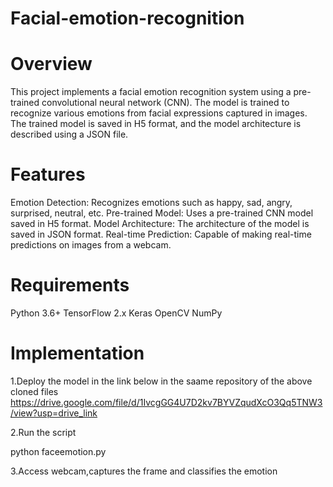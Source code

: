 # Facial-emotion-recognition
# Overview
This project implements a facial emotion recognition system using a pre-trained convolutional neural network (CNN). The model is trained to recognize various emotions from facial expressions captured in images. The trained model is saved in H5 format, and the model architecture is described using a JSON file.
# Features 
Emotion Detection: Recognizes emotions such as happy, sad, angry, surprised, neutral, etc.
Pre-trained Model: Uses a pre-trained CNN model saved in H5 format.
Model Architecture: The architecture of the model is saved in JSON format.
Real-time Prediction: Capable of making real-time predictions on images from a webcam.
# Requirements
Python 3.6+
TensorFlow 2.x
Keras
OpenCV
NumPy
# Implementation
1.Deploy the model in the link below in the saame repository of the above cloned files
https://drive.google.com/file/d/1IvcgGG4U7D2kv7BYVZqudXcO3Qq5TNW3/view?usp=drive_link

2.Run the script

python faceemotion.py

3.Access webcam,captures the frame and classifies the emotion
